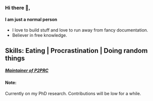 ### Hi there 👋,
#### I am just a normal person
- I love to build stuff and love to run away from fancy documentation. 
- Believer in free knowledge.

Skills: Eating | Procrastination | Doing random things 
----
##### [Maintainer of P2PRC](https://github.com/Akilan1999/p2p-rendering-computation)

#### Note: 
Currently on my PhD research. Contributions will be low for a while.
